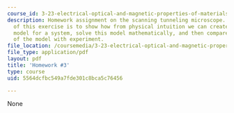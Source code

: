 ```yaml
---
course_id: 3-23-electrical-optical-and-magnetic-properties-of-materials-fall-2007
description: Homework assignment on the scanning tunneling microscope. The purpose
  of this exercise is to show how from physical intuition we can create a physical
  model for a system, solve this model mathematically, and then compare the prediction
  of the model with experiment.
file_location: /coursemedia/3-23-electrical-optical-and-magnetic-properties-of-materials-fall-2007/5564dcfbc549a7fde301c8bca5c76456_ps3.pdf
file_type: application/pdf
layout: pdf
title: 'Homework #3'
type: course
uid: 5564dcfbc549a7fde301c8bca5c76456

---
```

None